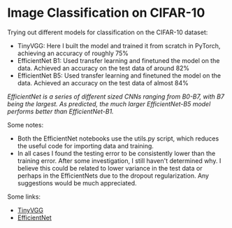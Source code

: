 # Image Classification on CIFAR-10
Trying out different models for classification on the CIFAR-10 dataset:
- TinyVGG: Here I built the model and trained it from scratch in PyTorch, achieving an accuracy of roughly 75%
- EfficientNet B1: Used transfer learning and finetuned the model on the data. Achieved an accuracy on the test data of around 82%
- EfficientNet B5: Used transfer learning and finetuned the model on the data. Achieved an accuracy on the test data of almost 84%

_EfficientNet is a series of different sized CNNs ranging from B0-B7, with B7 being the largest. As predicted, the much larger EfficientNet-B5 model performs better than EfficientNet-B1._

Some notes:
- Both the EfficientNet notebooks use the utils.py script, which reduces the useful code for importing data and training.
- In all cases I found the testing error to be consistently lower than the training error. After some investigation, I still haven't determined why. I believe this could be related to lower variance in the test data or perhaps in the EfficientNets due to the dropout regularization. Any suggestions would be much appreciated.

Some links:
- [TinyVGG](https://www.researchgate.net/publication/321046304_Understanding_deep_learning_via_backtracking_and_deconvolution)
- [EfficientNet](https://arxiv.org/abs/1905.11946v5)
